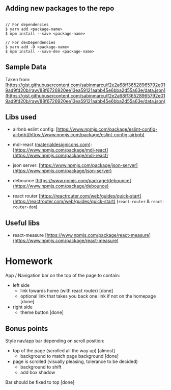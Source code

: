 ## Adding new packages to the repo

```

// For dependencies
$ yarn add <package-name>
$ npm install --save <package-name>

// For devDependencies
$ yarn add -D <package-name>
$ npm install --save-dev <package-name>

```

## Sample Data

Taken from: [https://gist.githubusercontent.com/sabinmarcu/f2e2a68ff36528965792e019ad9fd20b/raw/88f6726920ee13ea59121aabb45e6bba2d55a63e/data.json](https://gist.githubusercontent.com/sabinmarcu/f2e2a68ff36528965792e019ad9fd20b/raw/88f6726920ee13ea59121aabb45e6bba2d55a63e/data.json)

## Libs used 

- airbnb eslint config: [https://www.npmjs.com/package/eslint-config-airbnb](https://www.npmjs.com/package/eslint-config-airbnb)

- mdi-react ([materialdesignicons.com](materialdesignicons.com)): [https://www.npmjs.com/package/mdi-react](https://www.npmjs.com/package/mdi-react)

- json server: [https://www.npmjs.com/package/json-server](https://www.npmjs.com/package/json-server)

- debounce [https://www.npmjs.com/package/debounce](https://www.npmjs.com/package/debounce)

- react router [https://reactrouter.com/web/guides/quick-start](https://reactrouter.com/web/guides/quick-start) (`react-router` & `react-router-dom`)

## Useful libs

- react-measure [https://www.npmjs.com/package/react-measure](https://www.npmjs.com/package/react-measure)

# Homework

App / Navigation bar on the top of the page to contain:
- left side
    - link towards home (with react router) [done]
    - optional link that takes you back one link if not on the homepage [done]
- right side
    - theme button [done]

## Bonus points

Style nav/app bar depending on scroll position:
- top of the page (scrolled all the way up) [almost]
    - background to match page background [done]
- page is scrolled (visually pleasing, tolerance to be decided)
    - background to shift
    - add box shadow
    
Bar should be fixed to top [done]